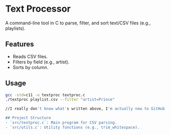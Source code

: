 # Text Processor
A command-line tool in C to parse, filter, and sort text/CSV files (e.g., playlists).

## Features
- Reads CSV files.
- Filters by field (e.g., artist).
- Sorts by column.

## Usage
```bash
gcc -std=c11 -o textproc textproc.c
./textproc playlist.csv --filter "artist=Prince"

//I really don't know what's written above, I'm actually new to GitHub, the thing useful is shown below:   

## Project Structure
- `src/textproc.c`: Main program for CSV parsing.
- `src/utils.c`: Utility functions (e.g., trim_whitespace).
